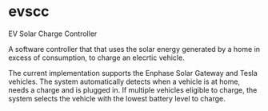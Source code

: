 # evscc
EV Solar Charge Controller

A software controller that that uses the solar energy generated by a home in excess of consumption, to charge an elecrtic vehicle.  

The current implementation supports the Enphase Solar Gateway and Tesla vehicles.  The system automatically detects when a vehicle is at home, needs a charge and is plugged in.  If multiple vehicles eligible to charge, the system selects the vehicle with the lowest battery level to charge.
